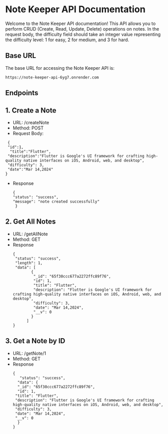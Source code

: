 # Note Keeper API Documentation
Welcome to the Note Keeper API documentation! This API allows you to perform CRUD (Create, Read, Update, Delete) operations on notes. In the request body, the difficulty field should take an integer value representing the difficulty level: 1 for easy, 2 for medium, and 3 for hard.

## Base URL
The base URL for accessing the Note Keeper API is:
```https
https://note-keeper-api-6yg7.onrender.com
```
## Endpoints
## 1. Create a Note
* URL: /createNote
* Method: POST
* Request Body:
 ```https
  {
  "id":1,
   "title":"Flutter",
  "description":"Flutter is Google's UI framework for crafting high-quality native interfaces on iOS, Android, web, and desktop",
  "difficulty": 3,
  "date":"Mar 14,2024"
}
  ```
* Response
  ```https
  {
  "status": "success",
  "message": "note created successfully"
   }
  ```

## 2. Get All Notes
* URL: /getAllNote
* Method: GET
* Response
  ```https
  {
   "status": "success",
   "length": 1,
   "data": [
          {
           "_id": "65f30ccc677a2272ffc89f76",
           "id": 1,
           "title": "Flutter",
           "description": "Flutter is Google's UI framework for crafting high-quality native interfaces on iOS, Android, web, and desktop",
           "difficulty": 3,
           "date": "Mar 14,2024",
           "__v": 0
          }
        ]
  }
  ```
## 3. Get a Note by ID
* URL: /getNote/1
* Method: GET
* Response
  ```https
  {
     "status": "success",
    "data": {
    "_id": "65f30ccc677a2272ffc89f76",
    "id": 1,
   "title": "Flutter",
   "description": "Flutter is Google's UI framework for crafting high-quality native interfaces on iOS, Android, web, and desktop",
   "difficulty": 3,
   "date": "Mar 14,2024",
   "__v": 0
    }
  }
  ```
